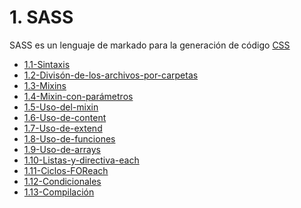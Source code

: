 # 1. SASS

SASS es un lenguaje de markado para la generación de código [CSS](../HtmlYCss/1.-HTML-y-CSS.md)

[comment]:STARTING_GENERATED_TOC

* [1.1-Sintaxis](<./content/1.1-Sintaxis.md>)
* [1.2-Divisón-de-los-archivos-por-carpetas](<./content/1.2-Divisón-de-los-archivos-por-carpetas.md>)
* [1.3-Mixins](<./content/1.3-Mixins.md>)
* [1.4-Mixin-con-parámetros](<./content/1.4-Mixin-con-parámetros.md>)
* [1.5-Uso-del-mixin](<./content/1.5-Uso-del-mixin.md>)
* [1.6-Uso-de-content](<./content/1.6-Uso-de-content.md>)
* [1.7-Uso-de-extend](<./content/1.7-Uso-de-extend.md>)
* [1.8-Uso-de-funciones](<./content/1.8-Uso-de-funciones.md>)
* [1.9-Uso-de-arrays](<./content/1.9-Uso-de-arrays.md>)
* [1.10-Listas-y-directiva-each](<./content/1.10-Listas-y-directiva-each.md>)
* [1.11-Ciclos-FOReach](<./content/1.11-Ciclos-FOReach.md>)
* [1.12-Condicionales](<./content/1.12-Condicionales.md>)
* [1.13-Compilación](<./content/1.13-Compilación.md>)

[comment]:ENDING_GENERATED_TOC
